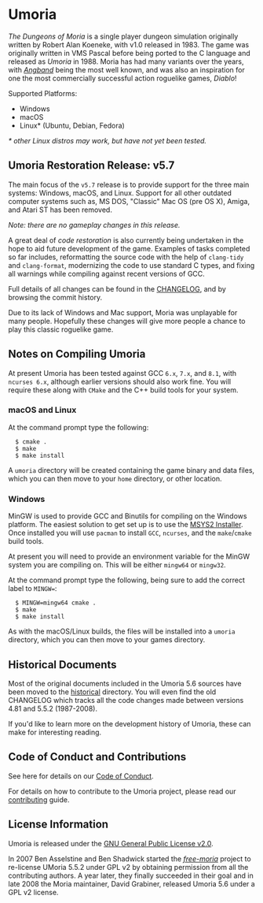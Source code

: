 # Umoria

_The Dungeons of Moria_ is a single player dungeon simulation originally
written by Robert Alan Koeneke, with v1.0 released in 1983. The game was
originally written in VMS Pascal before being ported to the C language and
released as _Umoria_ in 1988. Moria has had many variants over the years, with
[_Angband_](http://rephial.org/) being the most well known, and was also an
inspiration for one the most commercially successful action roguelike games,
_Diablo_!

Supported Platforms:

  - Windows
  - macOS
  - Linux* (Ubuntu, Debian, Fedora)

_* other Linux distros may work, but have not yet been tested._


## Umoria Restoration Release: v5.7

The main focus of the `v5.7` release is to provide support for the three
main systems: Windows, macOS, and Linux. Support for all other outdated
computer systems such as, MS DOS, "Classic" Mac OS (pre OS X), Amiga, and
Atari ST has been removed.

_Note: there are no gameplay changes in this release._

A great deal of _code restoration_ is also currently being undertaken in the
hope to aid future development of the game. Examples of tasks completed so far
includes, reformatting the source code with the help of `clang-tidy` and
`clang-format`, modernizing the code to use standard C types, and fixing all
warnings while compiling against recent versions of GCC.

Full details of all changes can be found in the [CHANGELOG](CHANGELOG.md), and
by browsing the commit history.

Due to its lack of Windows and Mac support, Moria was unplayable for many
people. Hopefully these changes will give more people a chance to play this
classic roguelike game.


## Notes on Compiling Umoria

At present Umoria has been tested against GCC `6.x`, `7.x`, and `8.1`, with
`ncurses 6.x`, although earlier versions should also work fine. You will
require these along with `CMake` and the C++ build tools for your system.


### macOS and Linux

At the command prompt type the following:

```
  $ cmake .
  $ make
  $ make install
```

A `umoria` directory will be created containing the game binary and data files,
which you can then move to your `home` directory, or other location.


### Windows

MinGW is used to provide GCC and Binutils for compiling on the Windows platform.
The easiest solution to get set up is to use the [MSYS2 Installer](http://msys2.github.io/).
Once installed you will use `pacman` to install `GCC`, `ncurses`, and the
`make`/`cmake` build tools.

At present you will need to provide an environment variable for the MinGW system
you are compiling on. This will be either `mingw64` or `mingw32`.

At the command prompt type the following, being sure to add the correct label
to `MINGW=`:

```
  $ MINGW=mingw64 cmake .
  $ make
  $ make install
```

As with the macOS/Linux builds, the files will be installed into a `umoria`
directory, which you can then move to your games directory.


## Historical Documents

Most of the original documents included in the Umoria 5.6 sources have been
moved to the [historical](historical/) directory. You will even find the old
CHANGELOG which tracks all the code changes made between versions 4.81 and
5.5.2 (1987-2008).

If you'd like to learn more on the development history of Umoria, these can
make for interesting reading.


## Code of Conduct and Contributions

See here for details on our [Code of Conduct](CODE_OF_CONDUCT.md).

For details on how to contribute to the Umoria project, please read our
[contributing](CONTRIBUTING.md) guide.


## License Information

Umoria is released under the [GNU General Public License v2.0](LICENSE).

In 2007 Ben Asselstine and Ben Shadwick started the
[_free-moria_](http://free-moria.sourceforge.net/) project to re-license
UMoria 5.5.2 under GPL v2 by obtaining permission from all the contributing
authors. A year later, they finally succeeded in their goal and in late 2008
the Moria maintainer, David Grabiner, released Umoria 5.6 under a GPL v2 license.
